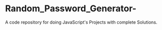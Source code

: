 # Random_Password_Generator-
A code repository for doing JavaScript's Projects with complete Solutions.
